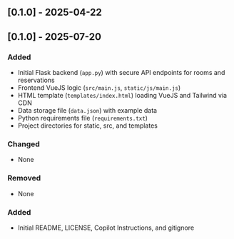 ## [0.1.0] - 2025-04-22
## [0.1.0] - 2025-07-20
### Added
- Initial Flask backend (`app.py`) with secure API endpoints for rooms and reservations
- Frontend VueJS logic (`src/main.js`, `static/js/main.js`)
- HTML template (`templates/index.html`) loading VueJS and Tailwind via CDN
- Data storage file (`data.json`) with example data
- Python requirements file (`requirements.txt`)
- Project directories for static, src, and templates
### Changed
- None
### Removed
- None
### Added
- Initial README, LICENSE, Copilot Instructions, and gitignore